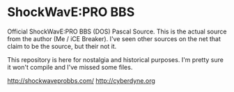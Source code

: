 # ShockWavE:PRO BBS
Official ShockWavE:PRO BBS (DOS) Pascal Source. This is the actual source from the author (Me / iCE Breaker).  I've seen other sources on the net that claim to be the source, but their not it. 

This repository is here for nostalgia and historical purposes.  I'm pretty sure it won't compile and I've missed some files. 

http://shockwaveprobbs.com/
http://cyberdyne.org
